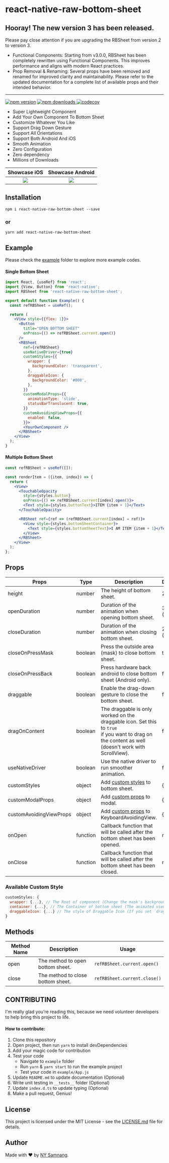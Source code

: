 # react-native-raw-bottom-sheet

## Hooray! The new version 3 has been released.

Please pay close attention if you are upgrading the RBSheet from version 2 to version 3.

- Functional Components: Starting from v3.0.0, RBSheet has been completely rewritten using Functional Components. This improves performance and aligns with modern React practices.
- Prop Removal & Renaming: Several props have been removed and renamed for improved clarity and maintainability. Please refer to the updated documentation for a complete list of available props and their intended behavior.

<hr>

[![npm version](https://badge.fury.io/js/react-native-raw-bottom-sheet.svg)](//npmjs.com/package/react-native-raw-bottom-sheet)
[![npm downloads](https://img.shields.io/npm/dm/react-native-raw-bottom-sheet.svg)
](//npmjs.com/package/react-native-raw-bottom-sheet)
[![codecov](https://codecov.io/gh/nysamnang/react-native-raw-bottom-sheet/graph/badge.svg?token=tJuJsd1V8e)](https://codecov.io/gh/nysamnang/react-native-raw-bottom-sheet)

- Super Lightweight Component
- Add Your Own Component To Bottom Sheet
- Customize Whatever You Like
- Support Drag Down Gesture
- Support All Orientations
- Support Both Android And iOS
- Smooth Animation
- Zero Configuration
- Zero dependency
- Millions of Downloads

|                                                      Showcase iOS                                                      |                                                    Showcase Android                                                    |
| :--------------------------------------------------------------------------------------------------------------------: | :--------------------------------------------------------------------------------------------------------------------: |
| ![](https://raw.githubusercontent.com/nysamnang/stock-images/master/react-native-raw-bottom-sheet/RNRBS-IOS-2.0.3.gif) | ![](https://raw.githubusercontent.com/nysamnang/stock-images/master/react-native-raw-bottom-sheet/RNRBS-AOS-2.0.3.gif) |

## Installation

```
npm i react-native-raw-bottom-sheet --save
```

### or

```
yarn add react-native-raw-bottom-sheet
```

## Example

Please check the [example](https://github.com/nysamnang/react-native-raw-bottom-sheet/tree/master/example) folder to explore more example codes.

#### Single Bottom Sheet

```jsx
import React, {useRef} from 'react';
import {View, Button} from 'react-native';
import RBSheet from 'react-native-raw-bottom-sheet';

export default function Example() {
  const refRBSheet = useRef();

  return (
    <View style={{flex: 1}}>
      <Button
        title="OPEN BOTTOM SHEET"
        onPress={() => refRBSheet.current.open()}
      />
      <RBSheet
        ref={refRBSheet}
        useNativeDriver={true}
        customStyles={{
          wrapper: {
            backgroundColor: 'transparent',
          },
          draggableIcon: {
            backgroundColor: '#000',
          },
        }}
        customModalProps={{
          animationType: 'slide',
          statusBarTranslucent: true,
        }}
        customAvoidingViewProps={{
          enabled: false,
        }}>
        <YourOwnComponent />
      </RBSheet>
    </View>
  );
}
```

#### Multiple Bottom Sheet

```jsx
const refRBSheet = useRef([]);

const renderItem = ({item, index}) => {
  return (
    <View>
      <TouchableOpacity
        style={styles.button}
        onPress={() => refRBSheet.current[index].open()}>
        <Text style={styles.buttonText}>ITEM {item + 1}</Text>
      </TouchableOpacity>

      <RBSheet ref={ref => (refRBSheet.current[index] = ref)}>
        <View style={styles.bottomSheetContainer}>
          <Text style={styles.bottomSheetText}>I AM ITEM {item + 1}</Text>
        </View>
      </RBSheet>
    </View>
  );
};
```

## Props

| Props                   | Type     | Description                                                                                                                                            | Default  |
| ----------------------- | -------- | ------------------------------------------------------------------------------------------------------------------------------------------------------ | -------- |
| height                  | number   | The height of bottom sheet.                                                                                                                            | 260      |
| openDuration            | number   | Duration of the animation when opening bottom sheet.                                                                                                   | 300 (ms) |
| closeDuration           | number   | Duration of the animation when closing bottom sheet.                                                                                                   | 200 (ms) |
| closeOnPressMask        | boolean  | Press the outside area (mask) to close bottom sheet.                                                                                                   | true     |
| closeOnPressBack        | boolean  | Press hardware back android to close bottom sheet (Android only).                                                                                      | false    |
| draggable               | boolean  | Enable the drag-down gesture to close the bottom sheet.                                                                                                | false    |
| dragOnContent           | boolean  | The draggable is only worked on the draggable icon. Set this to `true`<br />if you want to drag on the content as well (doesn't work with ScrollView). | false    |
| useNativeDriver         | boolean  | Use the native driver to run smoother animation.                                                                                                       | false    |
| customStyles            | object   | Add [custom styles](#available-custom-style) to bottom sheet.                                                                                          | {}       |
| customModalProps        | object   | Add [custom props](https://reactnative.dev/docs/modal#props) to modal.                                                                                 | {}       |
| customAvoidingViewProps | object   | Add [custom props](https://reactnative.dev/docs/keyboardavoidingview#props) to KeyboardAvoidingView.                                                   | {}       |
| onOpen                  | function | Callback function that will be called after the bottom sheet has been opened.                                                                          | null     |
| onClose                 | function | Callback function that will be called after the bottom sheet has been closed.                                                                          | null     |

### Available Custom Style

```js
customStyles: {
  wrapper: {...}, // The Root of component (Change the mask's background color here).
  container: {...}, // The Container of bottom sheet (The animated view that contains your component).
  draggableIcon: {...} // The style of Draggable Icon (If you set `draggable` to `true`).
}
```

## Methods

| Method Name | Description                       | Usage                        |
| ----------- | --------------------------------- | ---------------------------- |
| open        | The method to open bottom sheet.  | `refRBSheet.current.open()`  |
| close       | The method to close bottom sheet. | `refRBSheet.current.close()` |

## CONTRIBUTING

I'm really glad you're reading this, because we need volunteer developers to help bring this project to life.

#### How to contribute:

1. Clone this repository
2. Open project, then run `yarn` to install devDependencies
3. Add your magic code for contribution
4. Test your code
   - Navigate to `example` folder
   - Run `yarn` & `yarn start` to run the example project
   - Test your code in `example/App.js`
5. Update `README.md` to update documentation (Optional)
6. Write unit testing in `__tests__` folder (Optional)
7. Update `index.d.ts` to update typing (Optional)
8. Make a pull request, Genius!

## License

This project is licensed under the MIT License - see the [LICENSE.md](https://github.com/nysamnang/react-native-raw-bottom-sheet/blob/master/LICENSE) file for details.

## Author

Made with ❤️ by [NY Samnang](https://github.com/nysamnang).
